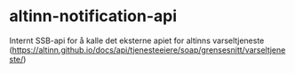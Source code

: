 # altinn-notification-api
Internt SSB-api for å kalle det eksterne apiet for altinns varseltjeneste (https://altinn.github.io/docs/api/tjenesteeiere/soap/grensesnitt/varseltjeneste/)
